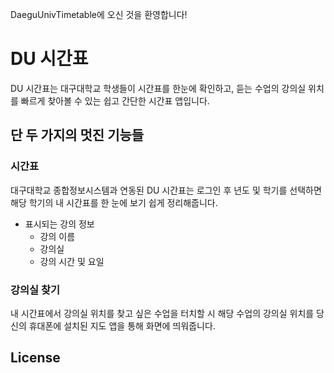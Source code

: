 DaeguUnivTimetable에 오신 것을 환영합니다!
# DU 시간표
DU 시간표는 대구대학교 학생들이 시간표를 한눈에 확인하고, 듣는 수업의 강의실 위치를 빠르게 찾아볼 수 있는 쉽고 간단한 시간표 앱입니다.
## 단 두 가지의 멋진 기능들
### 시간표
대구대학교 종합정보시스템과 연동된 DU 시간표는 로그인 후 년도 및 학기를 선택하면 해당 학기의 내 시간표를 한 눈에 보기 쉽게 정리해줍니다.
* 표시되는 강의 정보
  * 강의 이름
  * 강의실
  * 강의 시간 및 요일

### 강의실 찾기
내 시간표에서 강의실 위치를 찾고 싶은 수업을 터치할 시 해당 수업의 강의실 위치를 당신의 휴대폰에 설치된 지도 앱을 통해 화면에 띄워줍니다.

## License
